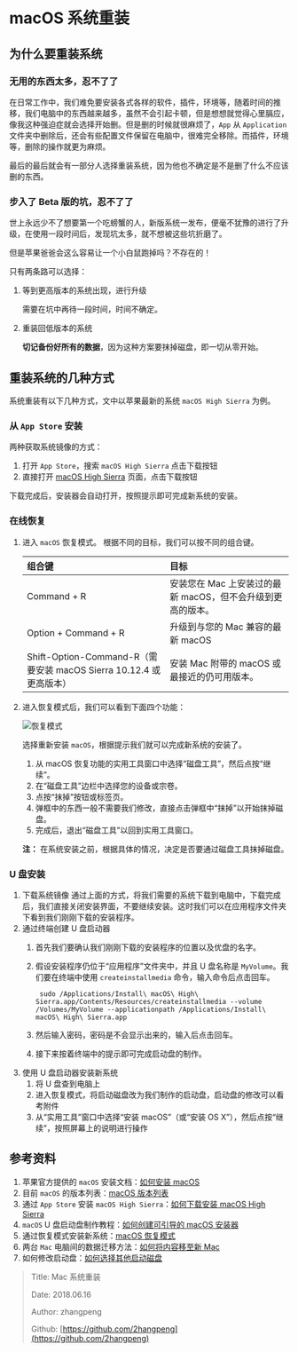 # macOS 系统重装

## 为什么要重装系统

### 无用的东西太多，忍不了了

在日常工作中，我们难免要安装各式各样的软件，插件，环境等，随着时间的推移，我们电脑中的东西越来越多，虽然不会引起卡顿，但是想想就觉得心里膈应，像我这种强迫症就会选择开始删。但是删的时候就很麻烦了，`App` 从 `Application` 文件夹中删除后，还会有些配置文件保留在电脑中，很难完全移除。而插件，环境等，删除的操作就更为麻烦。

最后的最后就会有一部分人选择重装系统，因为他也不确定是不是删了什么不应该删的东西。

### 步入了 Beta 版的坑，忍不了了

世上永远少不了想要第一个吃螃蟹的人，新版系统一发布，便毫不犹豫的进行了升级，在使用一段时间后，发现坑太多，就不想被这些坑折磨了。

但是苹果爸爸会这么容易让一个小白鼠跑掉吗？不存在的！

只有两条路可以选择：

1. 等到更高版本的系统出现，进行升级

   需要在坑中再待一段时间，时间不确定。

2. 重装回低版本的系统

   **切记备份好所有的数据**，因为这种方案要抹掉磁盘，即一切从零开始。

## 重装系统的几种方式

系统重装有以下几种方式，文中以苹果最新的系统 `macOS High Sierra` 为例。

### 从 `App Store` 安装

两种获取系统镜像的方式：

1. 打开 `App Store`，搜索 `macOS High Sierra` 点击下载按钮
2. 直接打开 [macOS High Sierra](https://search.itunes.apple.com/WebObjects/MZContentLink.woa/wa/link?mt=11&path=mac%2fmacoshighsierra) 页面，点击下载按钮

下载完成后，安装器会自动打开，按照提示即可完成新系统的安装。

### 在线恢复

1. 进入 `macOS` 恢复模式。
    根据不同的目标，我们可以按不同的组合键。

    | 组合键                                                       | 目标                                                        |
    | :----------------------------------------------------------- | :---------------------------------------------------------- |
    | Command + R                                                  | 安装您在 Mac 上安装过的最新 macOS，但不会升级到更高的版本。 |
    | Option + Command + R                                         | 升级到与您的 Mac 兼容的最新 macOS                           |
    | Shift-Option-Command-R（需要安装 macOS Sierra 10.12.4 或更高版本） | 安装 Mac 附带的 macOS 或最接近的仍可用版本。                |

2. 进入恢复模式后，我们可以看到下面四个功能：

    ![&#x6062;&#x590D;&#x6A21;&#x5F0F;](https://p3-juejin.byteimg.com/tos-cn-i-k3u1fbpfcp/d0d87aacfd674425a6a892f90e42f795~tplv-k3u1fbpfcp-zoom-1.image)

    选择重新安装 `macOS`，根据提示我们就可以完成新系统的安装了。

    1. 从 macOS 恢复功能的实用工具窗口中选择“磁盘工具”，然后点按“继续”。
    2. 在“磁盘工具”边栏中选择您的设备或宗卷。
    3. 点按“抹掉”按钮或标签页。
    4. 弹框中的东西一般不需要我们修改，直接点击弹框中“抹掉”以开始抹掉磁盘。
    5. 完成后，退出“磁盘工具”以回到实用工具窗口。

    **注：** 在系统安装之前，根据具体的情况，决定是否要通过磁盘工具抹掉磁盘。

### U 盘安装

1. 下载系统镜像 通过上面的方式，将我们需要的系统下载到电脑中，下载完成后，我们直接关闭安装界面，不要继续安装。这时我们可以在应用程序文件夹下看到我们刚刚下载的安装程序。
2. 通过终端创建 U 盘启动器
    1. 首先我们要确认我们刚刚下载的安装程序的位置以及优盘的名字。
    2. 假设安装程序仍位于“应用程序”文件夹中，并且 U 盘名称是 `MyVolume`。我们要在终端中使用 `createinstallmedia` 命令，输入命令后点击回车。

       ```text
        sudo /Applications/Install\ macOS\ High\ Sierra.app/Contents/Resources/createinstallmedia --volume /Volumes/MyVolume --applicationpath /Applications/Install\ macOS\ High\ Sierra.app
       ```

    3. 然后输入密码，密码是不会显示出来的，输入后点击回车。
    4. 接下来按着终端中的提示即可完成启动盘的制作。
3. 使用 U 盘启动器安装新系统
    1. 将 U 盘查到电脑上
    2. 进入恢复模式，将启动磁盘改为我们制作的启动盘，启动盘的修改可以看考附件
    3. 从“实用工具”窗口中选择“安装 macOS”（或“安装 OS X”），然后点按“继续”，按照屏幕上的说明进行操作

## 参考资料

1. 苹果官方提供的 `macOS` 安装文档：[如何安装 macOS](https://support.apple.com/zh-cn/HT204904)
2. 目前 `macOS` 的版本列表：[macOS 版本列表](https://support.apple.com/zh-cn/HT201686)
3. 通过 `App Store` 安装 `macOS High Sierra`：[如何下载安装 macOS High Sierra](https://support.apple.com/zh-cn/HT201475#appstore)
4. `macOS` U 盘启动盘制作教程：[如何创建可引导的 macOS 安装器](https://support.apple.com/zh-cn/HT201372)
5. 通过恢复模式安装新系统：[macOS 恢复模式](https://support.apple.com/zh-cn/HT201314)
6. 两台 `Mac` 电脑间的数据迁移方法：[如何将内容移至新 Mac](https://support.apple.com/zh-cn/HT204350)
7. 如何修改启动盘：[如何选择其他启动磁盘](https://support.apple.com/zh-cn/HT202796)

> Title: Mac 系统重装
>
> Date: 2018.06.16
>
> Author: zhangpeng
>
> Github: [https://github.com/2hangpeng](https://github.com/2hangpeng)
